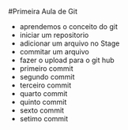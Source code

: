 
#Primeira Aula de Git

- aprendemos o conceito do git
- iniciar um repositorio
- adicionar um arquivo no Stage
- commitar um arquivo
- fazer o upload para o git hub
- primeiro commit
- segundo commit
- terceiro commit
- quarto commit
- quinto commit
- sexto commit
- setimo commit


